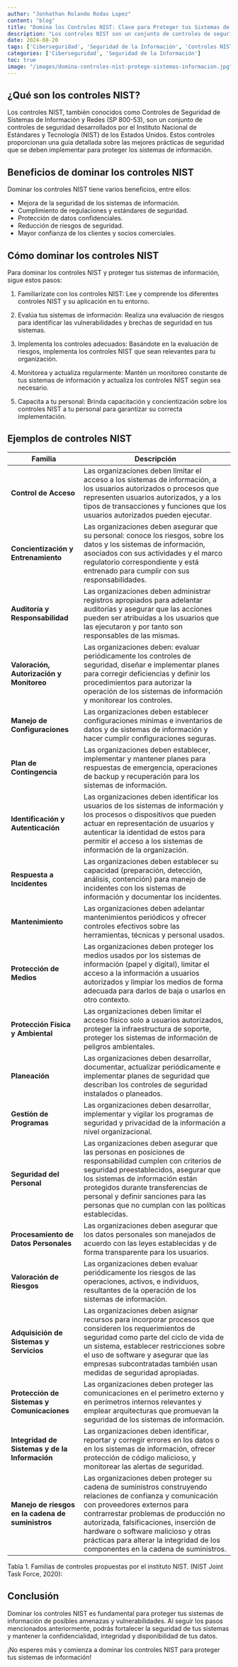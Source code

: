 ```yaml
---
author: "Jonhathan Rolando Rodas Lopez"
content: "blog"
title: "Domina los Controles NIST: Clave para Proteger tus Sistemas de Información"
description: "Los controles NIST son un conjunto de controles de seguridad desarrollados por el Instituto Nacional de Estándares y Tecnología (NIST) de los Estados Unidos. Dominar estos controles es fundamental para proteger tus sistemas de información de posibles amenazas y vulnerabilidades."
date: 2024-08-20
tags: ['Ciberseguridad', 'Seguridad de la Información', 'Controles NIST', 'Protección de Datos', 'Gestión de Riesgos']
categories: ['Ciberseguridad', 'Seguridad de la Información']
toc: true
image: "/images/domina-controles-nist-protege-sistemas-informacion.jpg"
---
```

## ¿Qué son los controles NIST?

Los controles NIST, también conocidos como Controles de Seguridad de Sistemas de Información y Redes (SP 800-53), son un conjunto de controles de seguridad desarrollados por el Instituto Nacional de Estándares y Tecnología (NIST) de los Estados Unidos. Estos controles proporcionan una guía detallada sobre las mejores prácticas de seguridad que se deben implementar para proteger los sistemas de información.

## Beneficios de dominar los controles NIST

Dominar los controles NIST tiene varios beneficios, entre ellos:

- Mejora de la seguridad de los sistemas de información.
- Cumplimiento de regulaciones y estándares de seguridad.
- Protección de datos confidenciales.
- Reducción de riesgos de seguridad.
- Mayor confianza de los clientes y socios comerciales.

## Cómo dominar los controles NIST

Para dominar los controles NIST y proteger tus sistemas de información, sigue estos pasos:

1. Familiarízate con los controles NIST: Lee y comprende los diferentes controles NIST y su aplicación en tu entorno.

2. Evalúa tus sistemas de información: Realiza una evaluación de riesgos para identificar las vulnerabilidades y brechas de seguridad en tus sistemas.

3. Implementa los controles adecuados: Basándote en la evaluación de riesgos, implementa los controles NIST que sean relevantes para tu organización.

4. Monitorea y actualiza regularmente: Mantén un monitoreo constante de tus sistemas de información y actualiza los controles NIST según sea necesario.

5. Capacita a tu personal: Brinda capacitación y concientización sobre los controles NIST a tu personal para garantizar su correcta implementación.

## Ejemplos de controles NIST
| **Familia**                          | **Descripción**                                                                                                                                                                                             |
|--------------------------------------|-------------------------------------------------------------------------------------------------------------------------------------------------------------------------------------------------------------|
| **Control de Acceso**                | Las organizaciones deben limitar el acceso a los sistemas de información, a los usuarios autorizados o procesos que representen usuarios autorizados, y a los tipos de transacciones y funciones que los usuarios autorizados pueden ejecutar. |
| **Concientización y Entrenamiento**  | Las organizaciones deben asegurar que su personal: conoce los riesgos, sobre los datos y los sistemas de información, asociados con sus actividades y el marco regulatorio correspondiente y está entrenado para cumplir con sus responsabilidades. |
| **Auditoría y Responsabilidad**      | Las organizaciones deben administrar registros apropiados para adelantar auditorías y asegurar que las acciones pueden ser atribuidas a los usuarios que las ejecutaron y por tanto son responsables de las mismas. |
| **Valoración, Autorización y Monitoreo** | Las organizaciones deben: evaluar periódicamente los controles de seguridad, diseñar e implementar planes para corregir deficiencias y definir los procedimientos para autorizar la operación de los sistemas de información y monitorear los controles. |
| **Manejo de Configuraciones**        | Las organizaciones deben establecer configuraciones mínimas e inventarios de datos y de sistemas de información y hacer cumplir configuraciones seguras.                                                      |
| **Plan de Contingencia**             | Las organizaciones deben establecer, implementar y mantener planes para respuestas de emergencia, operaciones de backup y recuperación para los sistemas de información.                                      |
| **Identificación y Autenticación**   | Las organizaciones deben identificar los usuarios de los sistemas de información y los procesos o dispositivos que pueden actuar en representación de usuarios y autenticar la identidad de estos para permitir el acceso a los sistemas de información de la organización. |
| **Respuesta a Incidentes**           | Las organizaciones deben establecer su capacidad (preparación, detección, análisis, contención) para manejo de incidentes con los sistemas de información y documentar los incidentes.                         |
| **Mantenimiento**                    | Las organizaciones deben adelantar mantenimientos periódicos y ofrecer controles efectivos sobre las herramientas, técnicas y personal usados.                                                                 |
| **Protección de Medios**             | Las organizaciones deben proteger los medios usados por los sistemas de información (papel y digital), limitar el acceso a la información a usuarios autorizados y limpiar los medios de forma adecuada para darlos de baja o usarlos en otro contexto. |
| **Protección Física y Ambiental**    | Las organizaciones deben limitar el acceso físico solo a usuarios autorizados, proteger la infraestructura de soporte, proteger los sistemas de información de peligros ambientales.                           |
| **Planeación**                       | Las organizaciones deben desarrollar, documentar, actualizar periódicamente e implementar planes de seguridad que describan los controles de seguridad instalados o planeados.                                 |
| **Gestión de Programas**             | Las organizaciones deben desarrollar, implementar y vigilar los programas de seguridad y privacidad de la información a nivel organizacional.                                                                  |
| **Seguridad del Personal**           | Las organizaciones deben asegurar que las personas en posiciones de responsabilidad cumplen con criterios de seguridad preestablecidos, asegurar que los sistemas de información están protegidos durante transferencias de personal y definir sanciones para las personas que no cumplan con las políticas establecidas. |
| **Procesamiento de Datos Personales**| Las organizaciones deben asegurar que los datos personales son manejados de acuerdo con las leyes establecidas y de forma transparente para los usuarios.                                                      |
| **Valoración de Riesgos**            | Las organizaciones deben evaluar periódicamente los riesgos de las operaciones, activos, e individuos, resultantes de la operación de los sistemas de información.                                              |
| **Adquisición de Sistemas y Servicios** | Las organizaciones deben asignar recursos para incorporar procesos que consideren los requerimientos de seguridad como parte del ciclo de vida de un sistema, establecer restricciones sobre el uso de software y asegurar que las empresas subcontratadas también usan medidas de seguridad apropiadas. |
| **Protección de Sistemas y Comunicaciones** | Las organizaciones deben proteger las comunicaciones en el perímetro externo y en perímetros internos relevantes y emplear arquitecturas que promuevan la seguridad de los sistemas de información.             |
| **Integridad de Sistemas y de la Información** | Las organizaciones deben identificar, reportar y corregir errores en los datos o en los sistemas de información, ofrecer protección de código malicioso, y monitorear las alertas de seguridad.             |
| **Manejo de riesgos en la cadena de suministros** | Las organizaciones deben proteger su cadena de suministros construyendo relaciones de confianza y comunicación con proveedores externos para contrarrestar problemas de producción no autorizada, falsificaciones, inserción de hardware o software malicioso y otras prácticas para alterar la integridad de los componentes en la cadena de suministros. |

Tabla 1. Familias de controles propuestas por el instituto NIST. (NIST Joint Task Force, 2020): 




## Conclusión

Dominar los controles NIST es fundamental para proteger tus sistemas de información de posibles amenazas y vulnerabilidades. Al seguir los pasos mencionados anteriormente, podrás fortalecer la seguridad de tus sistemas y mantener la confidencialidad, integridad y disponibilidad de tus datos.

¡No esperes más y comienza a dominar los controles NIST para proteger tus sistemas de información!
